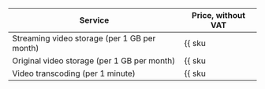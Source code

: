 Service | Price, without VAT
----|-----
Streaming video storage (per 1 GB per month) | {{ sku|USD|storage.bucket.used_space.standard|pricingRate.720|month|string }}
Original video storage (per 1 GB per month) | {{ sku|USD|storage.bucket.used_space.ice|month|string }}
Video transcoding (per 1 minute) | {{ sku|USD|video.transcoding.vod.v1|string }}